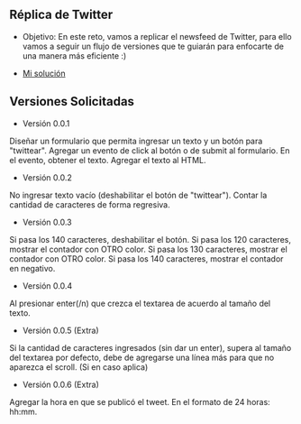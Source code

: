 

## Réplica de Twitter

- Objetivo: En este reto, vamos a replicar el newsfeed de Twitter, para ello vamos a seguir un flujo de versiones que te guiarán para enfocarte de una manera más eficiente :)

* [Mi solución](https://natcancein.github.io/Laboratoria/creandoSitioWebInteractivo/creandoInteraccionJavascript/reto-twitter/index.html)

## Versiones Solicitadas

- Versión 0.0.1

Diseñar un formulario que permita ingresar un texto y un botón para "twittear".
Agregar un evento de click al botón o de submit al formulario.
En el evento, obtener el texto.
Agregar el texto al HTML.

- Versión 0.0.2

No ingresar texto vacío (deshabilitar el botón de "twittear").
Contar la cantidad de caracteres de forma regresiva.

- Versión 0.0.3

Si pasa los 140 caracteres, deshabilitar el botón.
Si pasa los 120 caracteres, mostrar el contador con OTRO color.
Si pasa los 130 caracteres, mostrar el contador con OTRO color.
Si pasa los 140 caracteres, mostrar el contador en negativo.

- Versión 0.0.4

Al presionar enter(/n) que crezca el textarea de acuerdo al tamaño del texto.

- Versión 0.0.5 (Extra)

Si la cantidad de caracteres ingresados (sin dar un enter), supera al tamaño del textarea por defecto, debe de agregarse una línea más para que no aparezca el scroll. (Si en caso aplica)

- Versión 0.0.6 (Extra)

Agregar la hora en que se publicó el tweet. En el formato de 24 horas: hh:mm.